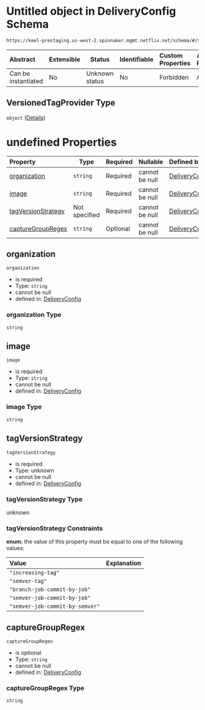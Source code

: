 # Untitled object in DeliveryConfig Schema

```txt
https://keel-prestaging.us-west-2.spinnaker.mgmt.netflix.net/schema/#/$defs/VersionedTagProvider
```




| Abstract            | Extensible | Status         | Identifiable | Custom Properties | Additional Properties | Access Restrictions | Defined In                                                    |
| :------------------ | ---------- | -------------- | ------------ | :---------------- | --------------------- | ------------------- | ------------------------------------------------------------- |
| Can be instantiated | No         | Unknown status | No           | Forbidden         | Allowed               | none                | [keel.schema.json\*](keel.schema.json "open original schema") |

## VersionedTagProvider Type

`object` ([Details](keel-defs-versionedtagprovider.md))

# undefined Properties

| Property                                  | Type          | Required | Nullable       | Defined by                                                                                                                                                                                                              |
| :---------------------------------------- | ------------- | -------- | -------------- | :---------------------------------------------------------------------------------------------------------------------------------------------------------------------------------------------------------------------- |
| [organization](#organization)             | `string`      | Required | cannot be null | [DeliveryConfig](keel-defs-versionedtagprovider-properties-organization.md "https&#x3A;//keel-prestaging.us-west-2.spinnaker.mgmt.netflix.net/schema/#/$defs/VersionedTagProvider/properties/organization")             |
| [image](#image)                           | `string`      | Required | cannot be null | [DeliveryConfig](keel-defs-versionedtagprovider-properties-image.md "https&#x3A;//keel-prestaging.us-west-2.spinnaker.mgmt.netflix.net/schema/#/$defs/VersionedTagProvider/properties/image")                           |
| [tagVersionStrategy](#tagVersionStrategy) | Not specified | Required | cannot be null | [DeliveryConfig](keel-defs-versionedtagprovider-properties-tagversionstrategy.md "https&#x3A;//keel-prestaging.us-west-2.spinnaker.mgmt.netflix.net/schema/#/$defs/VersionedTagProvider/properties/tagVersionStrategy") |
| [captureGroupRegex](#captureGroupRegex)   | `string`      | Optional | cannot be null | [DeliveryConfig](keel-defs-versionedtagprovider-properties-capturegroupregex.md "https&#x3A;//keel-prestaging.us-west-2.spinnaker.mgmt.netflix.net/schema/#/$defs/VersionedTagProvider/properties/captureGroupRegex")   |

## organization




`organization`

-   is required
-   Type: `string`
-   cannot be null
-   defined in: [DeliveryConfig](keel-defs-versionedtagprovider-properties-organization.md "https&#x3A;//keel-prestaging.us-west-2.spinnaker.mgmt.netflix.net/schema/#/$defs/VersionedTagProvider/properties/organization")

### organization Type

`string`

## image




`image`

-   is required
-   Type: `string`
-   cannot be null
-   defined in: [DeliveryConfig](keel-defs-versionedtagprovider-properties-image.md "https&#x3A;//keel-prestaging.us-west-2.spinnaker.mgmt.netflix.net/schema/#/$defs/VersionedTagProvider/properties/image")

### image Type

`string`

## tagVersionStrategy




`tagVersionStrategy`

-   is required
-   Type: unknown
-   cannot be null
-   defined in: [DeliveryConfig](keel-defs-versionedtagprovider-properties-tagversionstrategy.md "https&#x3A;//keel-prestaging.us-west-2.spinnaker.mgmt.netflix.net/schema/#/$defs/VersionedTagProvider/properties/tagVersionStrategy")

### tagVersionStrategy Type

unknown

### tagVersionStrategy Constraints

**enum**: the value of this property must be equal to one of the following values:

| Value                           | Explanation |
| :------------------------------ | ----------- |
| `"increasing-tag"`              |             |
| `"semver-tag"`                  |             |
| `"branch-job-commit-by-job"`    |             |
| `"semver-job-commit-by-job"`    |             |
| `"semver-job-commit-by-semver"` |             |

## captureGroupRegex




`captureGroupRegex`

-   is optional
-   Type: `string`
-   cannot be null
-   defined in: [DeliveryConfig](keel-defs-versionedtagprovider-properties-capturegroupregex.md "https&#x3A;//keel-prestaging.us-west-2.spinnaker.mgmt.netflix.net/schema/#/$defs/VersionedTagProvider/properties/captureGroupRegex")

### captureGroupRegex Type

`string`
